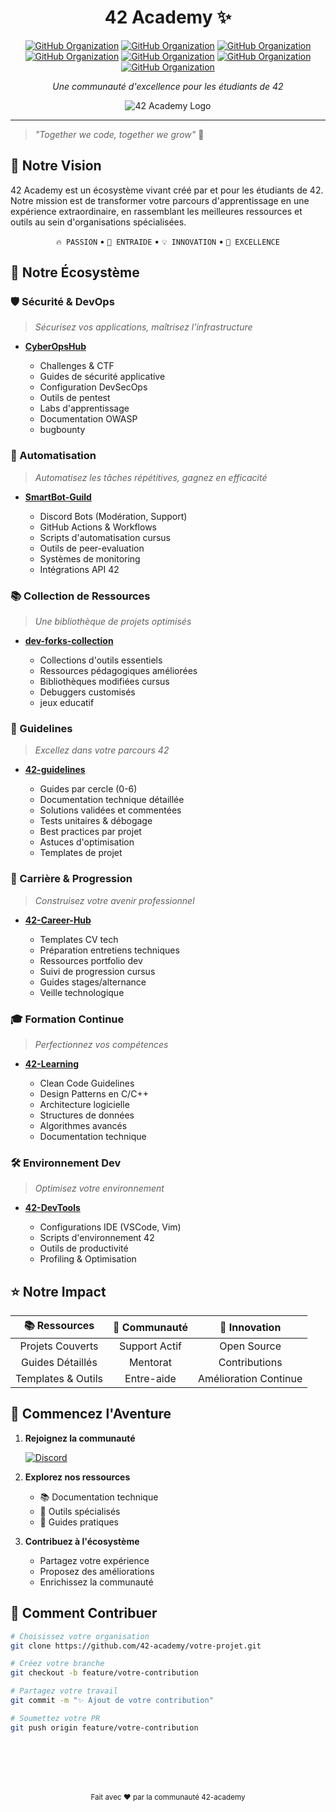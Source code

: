 <div align="center">

# 42 Academy ✨

[![GitHub Organization](https://img.shields.io/badge/GitHub-CyberOpsHub-181717?logo=github)](https://github.com/CyberOpsHub)
[![GitHub Organization](https://img.shields.io/badge/GitHub-SmartBot_Guild-181717?logo=github)](https://github.com/SmartBot-Guild)
[![GitHub Organization](https://img.shields.io/badge/GitHub-dev_forks_collection-181717?logo=github)](https://github.com/dev-forks-collection)
[![GitHub Organization](https://img.shields.io/badge/GitHub-42_Projects-181717?logo=github)](https://github.com/404)
[![GitHub Organization](https://img.shields.io/badge/GitHub-42_Career_Hub-181717?logo=github)](https://github.com/42-Career-Hub)
[![GitHub Organization](https://img.shields.io/badge/GitHub-42_Learning-181717?logo=github)](https://github.com/42-Learning)
[![GitHub Organization](https://img.shields.io/badge/GitHub-42_DevTools-181717?logo=github)](https://github.com/42-DevTools)

*Une communauté d'excellence pour les étudiants de 42*
</div>


<div align="center">
<img src="https://github.com/42-academy/images/blob/c72b2be0938b3b5d6673ba93ea5f60f0caedb010/42_academy_logo.png" alt="42 Academy Logo">
</div>

---

> *"Together we code, together we grow"* 🌱

## 🎯 Notre Vision
42 Academy est un écosystème vivant créé par et pour les étudiants de 42. Notre mission est de transformer votre parcours d'apprentissage en une expérience extraordinaire, en rassemblant les meilleures ressources et outils au sein d'organisations spécialisées.

<div align="center">

`🔥 PASSION` • `🤝 ENTRAIDE` • `💡 INNOVATION` • `🌟 EXCELLENCE`

</div>

## 🚀 Notre Écosystème

### 🛡️ Sécurité & DevOps
> *Sécurisez vos applications, maîtrisez l'infrastructure*
- [**CyberOpsHub**](https://github.com/CyberOpsHub)
  
  - Challenges & CTF
  - Guides de sécurité applicative
  - Configuration DevSecOps
  - Outils de pentest
  - Labs d'apprentissage
  - Documentation OWASP
  - bugbounty
    
### 🤖 Automatisation
> *Automatisez les tâches répétitives, gagnez en efficacité*
- [**SmartBot-Guild**](https://github.com/SmartBot-Guild)
  
  - Discord Bots (Modération, Support)
  - GitHub Actions & Workflows
  - Scripts d'automatisation cursus
  - Outils de peer-evaluation
  - Systèmes de monitoring
  - Intégrations API 42

### 📚 Collection de Ressources
> *Une bibliothèque de projets optimisés*
- [**dev-forks-collection**](https://github.com/dev-forks-collection)
  
  - Collections d'outils essentiels
  - Ressources pédagogiques améliorées
  - Bibliothèques modifiées cursus
  - Debuggers customisés
  - jeux educatif
    
### 📘 Guidelines
> *Excellez dans votre parcours 42*
- [**42-guidelines**](https://github.com/404)
  
  - Guides par cercle (0-6)
  - Documentation technique détaillée
  - Solutions validées et commentées
  - Tests unitaires & débogage
  - Best practices par projet
  - Astuces d'optimisation
  - Templates de projet

### 💼 Carrière & Progression
> *Construisez votre avenir professionnel*
- [**42-Career-Hub**](https://github.com/42-Career-Hub)
  
  - Templates CV tech
  - Préparation entretiens techniques
  - Ressources portfolio dev
  - Suivi de progression cursus
  - Guides stages/alternance
  - Veille technologique

### 🎓 Formation Continue
> *Perfectionnez vos compétences*
- [**42-Learning**](https://github.com/42-Learning)
  
  - Clean Code Guidelines
  - Design Patterns en C/C++
  - Architecture logicielle
  - Structures de données
  - Algorithmes avancés
  - Documentation technique

### 🛠️ Environnement Dev
> *Optimisez votre environnement*
- [**42-DevTools**](https://github.com/42-DevTools)
  
  - Configurations IDE (VSCode, Vim)
  - Scripts d'environnement 42
  - Outils de productivité
  - Profiling & Optimisation

## ⭐ Notre Impact

<div align="center">

| 📚 **Ressources** | 🤝 **Communauté** | 🎯 **Innovation** |
|:----------------:|:-----------------:|:---------------:|
| Projets Couverts | Support Actif | Open Source |
| Guides Détaillés | Mentorat | Contributions |
| Templates & Outils | Entre-aide | Amélioration Continue |

</div>

## 🌟 Commencez l'Aventure

1. **Rejoignez la communauté**

      [![Discord](https://img.shields.io/badge/Discord-Vers_le_Cursus_et_l'au_delà-5865F2?logo=discord&logoColor=white)](https://discord.gg/5Ezmt87Suv)

3. **Explorez nos ressources**
   - 📚 Documentation technique
   - 🔧 Outils spécialisés
   - 📖 Guides pratiques

4. **Contribuez à l'écosystème**
   - Partagez votre expérience
   - Proposez des améliorations
   - Enrichissez la communauté

## 🤝 Comment Contribuer

```bash
# Choisissez votre organisation
git clone https://github.com/42-academy/votre-projet.git

# Créez votre branche
git checkout -b feature/votre-contribution

# Partagez votre travail
git commit -m "✨ Ajout de votre contribution"

# Soumettez votre PR
git push origin feature/votre-contribution
```
<br><br>
---
<div align="center">
<sub>Fait avec ❤️ par la communauté 42-academy</sub>
</div>
